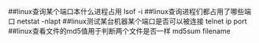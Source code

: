 ##linux查询某个端口本什么进程占用
lsof -i
##linux查询进程们都占用了哪些端口
netstat -nlapt
##linux测试某台机器某个端口是否可以被连接
telnet ip port 
##linux查看文件的md5值用于判断两个文件是否一样
md5sum filename
